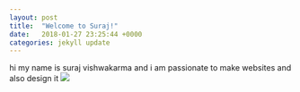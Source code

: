 ```yaml
---
layout: post
title:  "Welcome to Suraj!"
date:   2018-01-27 23:25:44 +0000
categories: jekyll update
---
```

hi my name is suraj vishwakarma and i am passionate to make websites and also design it
<img src="https://wallpapercave.com/wp/LpX7pXA.jpg">
